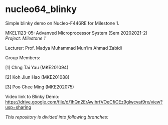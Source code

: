 # nucleo64_blinky
Simple blinky demo on Nucleo-F446RE for Milestone 1.

MKEL1123-05: Advanved Microprocessor System (Sem 20202021-2)
*Project: Milestone 1*

Lecturer: Prof. Madya Muhammad Mun’im Ahmad Zabidi

Group Members:

[1] Chng Tai Yau (MKE201094)

[2] Koh Jiun Hao (MKE201088)

[3] Poo Chee Ming (MKE202075)

Video link to Blinky Demo: https://drive.google.com/file/d/1hQn2ErAwIhrfVOeCfiCEz9glwcvat9rx/view?usp=sharing

*This repository is divided into following branches:*
